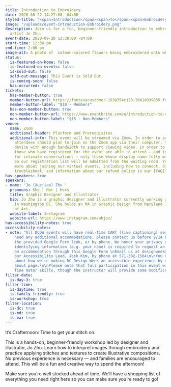 ```yaml
---
title: Introduction to Embroidery
date: 2020-08-22 14:27:00 -04:00
styled-title: "<span>Introduction</span><span>to</span><span>Embroidery</span>"
image: "/uploads/event-Introduction-Embroidery.png"
description: Join us for a fun, beginner-friendly introduction to embroidery with
  artist Jo Zhu.
event-date: 2020-09-20 12:30:00 -04:00
start-time: 12:30 pm
end-time: 2:00 pm
image-alt: A photo of  salmon-colored flowers being embroidered onto white fabric.
status:
  is-featured-on-home: false
  is-featured-on-events: false
  is-sold-out: false
  sold-out-message: This Event is Sold Out.
  is-coming-soon: false
  has-occurred: false
tickets:
  has-member-button: true
  member-button-url: https://fontevacustomer-1638354c123-1641d839835.force.com/services/oauth2/authorize?client_id=3MVG9nthuDc9owbcOq7_07W.HriOQQPWTbMkrpOla.ajDQlTHf4_uby_mhwylcX.mJBU2O2SppTiZMS0J_HJd&response_type=code&redirect_uri=https://ikit.aiga.org/ikit_national_util/ikit-national-util-sso-redirect/&state=https%3A%2F%2Fdc.aiga.org%2Fevent%2Fintroduction-to-embroidery%2F%3Fredirect_source%3Deventbrite_register
  member-button-label: "$10 - Members"
  has-non-member-button: true
  non-member-button-url: https://www.eventbrite.com/e/introduction-to-embroidery-tickets-117854288349
  non-member-button-label: "$15 - Non-Members"
venue:
  name: Zoom
  additional-header: Platform and Prerequisites
  additional-info: This event will be streamed via Zoom. In order to participate fully,
    attendees should plan to join on the Zoom app via their computer, tablet, or mobile
    device with enough bandwidth to support viewing video. In order to ensure only
    those who have registered for the event are able to attend — and to create space
    for intimate conversations — only those whose display name fully matches the name
    on our registration list will be admitted from the waiting room. You can find
    more about joining our virtual events, including how to connect, directions to
    troubleshoot, and information about our refund policy in our [FAQ](/faqs/).
has-speakers: true
speakers:
- name: 'Jo (Xuejiao) Zhu '
  pronouns: She | Her | Hers
  title: Graphic Designer and Illustrator
  bio: Jo Zhu is a graphic designer and illustrator currently working at the Spy Museum
    in Washington DC. She holds an MA in Graphic Design from Maryland Institute College
    of Art.
  website-label: Instagram
  website-url: https://www.instagram.com/ahjoz/
has-accessibility-notes: true
accessibility-notes:
- note: "All DCDW events will have real-time CART (live captioning) services. If you
    need any additional accommodations, please contact us before 9/14 by email, through
    the provided Google Form link, or by phone. We honor your privacy and no personally
    identifying information (e.g. your name) is required to request an accommodation.\nRequest
    an accommodation through this Google Form \nEmail us at designweek@dc.aiga.org\nCall
    our Accessibility Lead, Josh Kim, by phone at 571-302-1504\n\nYou can learn more
    about how we’re making DC Design Week an accessible experience by visiting our
    about page.\n\nPlease note that full participation in this event will require
    fine motor skills, though the instructor will provide some modifications."
filter-date:
  is-day-3: true
filter-time:
  is-daytime: true
  is-family-friendly: true
  is-workshop: true
filter-location:
  is-dc: true
  is-md: true
  is-va: true
---
```


It’s Crafternoon: Time to get your stitch on.

This is a hands-on, beginner-friendly workshop led by designer and illustrator, Jo Zhu. Learn how to interpret images through embroidery and practice applying stitches and textures to create illustrative compositions. No previous experience is necessary — and families are encouraged to attend. This will be a fun and creative way to spend the afternoon!

Make sure you’re well stocked ahead of time. We’ll have a shopping list of everything you need right here so you can make sure you’re ready to go!